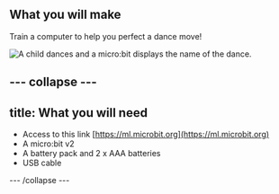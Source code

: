 ## What you will make

Train a computer to help you perfect a dance move!

![A child dances and a micro:bit displays the name of the dance.](images/dance-name.gif)

--- collapse ---
---
title: What you will need
---

- Access to this link
[https://ml.microbit.org](https://ml.microbit.org)
- A micro:bit v2
- A battery pack and 2 x AAA batteries 
- USB cable

--- /collapse ---
